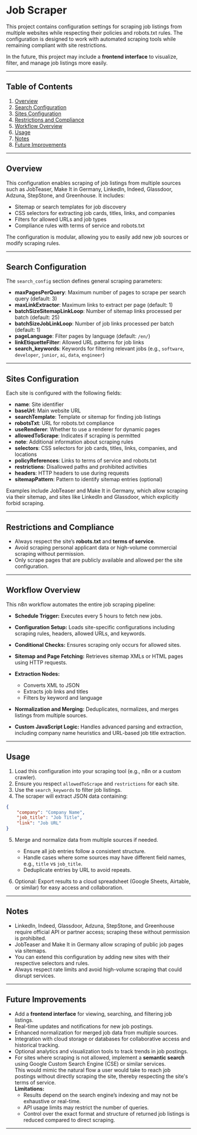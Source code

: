 # Job Scraper

This project contains configuration settings for scraping job listings from multiple websites while respecting their policies and robots.txt rules. The configuration is designed to work with automated scraping tools while remaining compliant with site restrictions.  

In the future, this project may include a **frontend interface** to visualize, filter, and manage job listings more easily.

---

## Table of Contents

1. [Overview](#overview)  
2. [Search Configuration](#search-configuration)  
3. [Sites Configuration](#sites-configuration)  
4. [Restrictions and Compliance](#restrictions-and-compliance)  
5. [Workflow Overview](#workflow-Overview)  
6. [Usage](#usage)  
7. [Notes](#notes)  
8. [Future Improvements](#future-improvements)  

---

## Overview

This configuration enables scraping of job listings from multiple sources such as JobTeaser, Make It in Germany, LinkedIn, Indeed, Glassdoor, Adzuna, StepStone, and Greenhouse. It includes:

- Sitemap or search templates for job discovery  
- CSS selectors for extracting job cards, titles, links, and companies  
- Filters for allowed URLs and job types  
- Compliance rules with terms of service and robots.txt  

The configuration is modular, allowing you to easily add new job sources or modify scraping rules.

---

## Search Configuration

The `search_config` section defines general scraping parameters:

- **maxPagesPerQuery**: Maximum number of pages to scrape per search query (default: 3)  
- **maxLinkExtractor**: Maximum links to extract per page (default: 1)  
- **batchSizeSitemapLinkLoop**: Number of sitemap links processed per batch (default: 25)  
- **batchSizeJobLinkLoop**: Number of job links processed per batch (default: 1)  
- **pageLanguage**: Filter pages by language (default: `/en/`)  
- **linkEtiquetteFilter**: Allowed URL patterns for job links  
- **search_keywords**: Keywords for filtering relevant jobs (e.g., `software`, `developer`, `junior`, `ai`, `data`, `engineer`)  

---

## Sites Configuration

Each site is configured with the following fields:

- **name**: Site identifier  
- **baseUrl**: Main website URL  
- **searchTemplate**: Template or sitemap for finding job listings  
- **robotsTxt**: URL for robots.txt compliance  
- **useRenderer**: Whether to use a renderer for dynamic pages  
- **allowedToScrape**: Indicates if scraping is permitted  
- **note**: Additional information about scraping rules  
- **selectors**: CSS selectors for job cards, titles, links, companies, and locations  
- **policyReferences**: Links to terms of service and robots.txt  
- **restrictions**: Disallowed paths and prohibited activities  
- **headers**: HTTP headers to use during requests  
- **sitemapPattern**: Pattern to identify sitemap entries (optional)  

Examples include JobTeaser and Make It in Germany, which allow scraping via their sitemap, and sites like LinkedIn and Glassdoor, which explicitly forbid scraping.

---

## Restrictions and Compliance

- Always respect the site’s **robots.txt** and **terms of service**.  
- Avoid scraping personal applicant data or high-volume commercial scraping without permission.  
- Only scrape pages that are publicly available and allowed per the site configuration.  

---

## Workflow Overview

This n8n workflow automates the entire job scraping pipeline:

- **Schedule Trigger:** Executes every 5 hours to fetch new jobs.

- **Configuration Setup:** Loads site-specific configurations including scraping rules, headers, allowed URLs, and keywords.

- **Conditional Checks:** Ensures scraping only occurs for allowed sites.

- **Sitemap and Page Fetching:** Retrieves sitemap XMLs or HTML pages using HTTP requests.

- **Extraction Nodes:**
  - Converts XML to JSON
  - Extracts job links and titles
  - Filters by keyword and language

- **Normalization and Merging:** Deduplicates, normalizes, and merges listings from multiple sources.

- **Custom JavaScript Logic:** Handles advanced parsing and extraction, including company name heuristics and URL-based job title extraction.
---

## Usage

1. Load this configuration into your scraping tool (e.g., n8n or a custom crawler).  
2. Ensure you respect `allowedToScrape` and `restrictions` for each site.  
3. Use the `search_keywords` to filter job listings.  
4. The scraper will extract JSON data containing:

```json
{
    "company": "Company Name",
    "job_title": "Job Title",
    "link": "Job URL"
}
```
5. Merge and normalize data from multiple sources if needed.  
   - Ensure all job entries follow a consistent structure.  
   - Handle cases where some sources may have different field names, e.g., `title` vs `job_title`.  
   - Deduplicate entries by URL to avoid repeats.  

6. Optional: Export results to a cloud spreadsheet (Google Sheets, Airtable, or similar) for easy access and collaboration.  

---

## Notes

- LinkedIn, Indeed, Glassdoor, Adzuna, StepStone, and Greenhouse require official API or partner access; scraping these without permission is prohibited.  
- JobTeaser and Make It in Germany allow scraping of public job pages via sitemaps.  
- You can extend this configuration by adding new sites with their respective selectors and rules.  
- Always respect rate limits and avoid high-volume scraping that could disrupt services.  

---

## Future Improvements

- Add a **frontend interface** for viewing, searching, and filtering job listings.  
- Real-time updates and notifications for new job postings.  
- Enhanced normalization for merged job data from multiple sources.  
- Integration with cloud storage or databases for collaborative access and historical tracking.  
- Optional analytics and visualization tools to track trends in job postings.  
- For sites where scraping is not allowed, implement a **semantic search** using Google Custom Search Engine (CSE) or similar services.  
  This would mimic the natural flow a user would take to reach job postings without directly scraping the site, thereby respecting the site's terms of service.  
  **Limitations:**  
  - Results depend on the search engine’s indexing and may not be exhaustive or real-time.  
  - API usage limits may restrict the number of queries.  
  - Control over the exact format and structure of returned job listings is reduced compared to direct scraping. 

---

